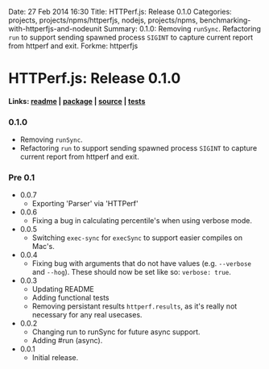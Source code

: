 Date: 27 Feb 2014 16:30
Title: HTTPerf.js: Release 0.1.0
Categories: projects, projects/npms/httperfjs, nodejs, projects/npms, benchmarking-with-httperfjs-and-nodeunit
Summary: 0.1.0: Removing `runSync`. Refactoring `run` to support sending spawned process `SIGINT` to capture current report from httperf and exit.
Forkme: httperfjs

# HTTPerf.js: Release 0.1.0

#### Links: [readme](/projects/npms/httperfjs) | [package](https://npmjs.org/package/httperfjs) | [source](http://github.com/jmervine/httperfjs) | [tests](https://travis-ci.org/jmervine/httperfjs)

### 0.1.0

- Removing `runSync`.
- Refactoring `run` to support sending spawned process `SIGINT` to capture current report from httperf and exit.

### Pre 0.1

* 0.0.7
  * Exporting 'Parser' via 'HTTPerf'
* 0.0.6
  * Fixing a bug in calculating percentile's when using verbose mode.
* 0.0.5
  * Switching `exec-sync` for `execSync` to support easier compiles on Mac's.
* 0.0.4
  * Fixing bug with arguments that do not have values (e.g. `--verbose` and `--hog`). These should now be set like so: `verbose: true`.
* 0.0.3
  * Updating README
  * Adding functional tests
  * Removing persistant results `httperf.results`, as it's really not necessary for any real usecases.
* 0.0.2
  * Changing run to runSync for future async support.
  * Adding #run (async).
* 0.0.1
  * Initial release.

